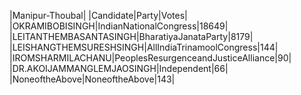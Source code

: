 
|Manipur-Thoubal|
|Candidate|Party|Votes|
|OKRAMIBOBISINGH|IndianNationalCongress|18649|
|LEITANTHEMBASANTASINGH|BharatiyaJanataParty|8179|
|LEISHANGTHEMSURESHSINGH|AllIndiaTrinamoolCongress|144|
|IROMSHARMILACHANU|PeoplesResurgenceandJusticeAlliance|90|
|DR.AKOIJAMMANGLEMJAOSINGH|Independent|66|
|NoneoftheAbove|NoneoftheAbove|143|
